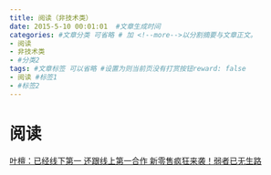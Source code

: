 ```yaml
---
title: 阅读（非技术类）
date: 2015-5-10 00:01:01  #文章生成时间
categories: #文章分类 可省略 # 加 <!--more-->以分割摘要与文章正文。
- 阅读
- 非技术类
- #分类2
tags: #文章标签 可以省略 #设置为则当前页没有打赏按钮reward: false
- 阅读 #标签1
- #标签2
---
```

# 阅读 #
<!--more-->

[叶檀：已经线下第一 还跟线上第一合作 新零售疯狂来袭！弱者已无生路 ](https://mp.weixin.qq.com/s/rn5kNkUgfRvbSX0QqLfQ9Q)
